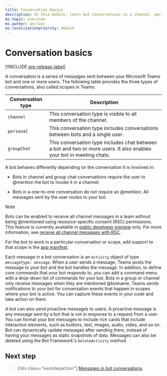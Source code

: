 ```yaml
---
title: Conversation basics
description: In this module, learn bot conversations in a channel, personal chat, and a group chat environment in Teams.
ms.topic: overview
ms.author: anclear
ms.localizationpriority: medium
---
```


# Conversation basics

[!INCLUDE [pre-release-label](~/includes/v4-to-v3-pointer-bots.md)]

A conversation is a series of messages sent between your Microsoft Teams bot and one or more users. The following table provides the three types of conversations, also called scopes in Teams:

| Conversation type | Description |
| ------- | ----------- |
| `channel` | This conversation type is visible to all members of the channel. |
| `personal` | This conversation type includes conversations between bots and a single user. |
| `groupChat` | This conversation type includes chat between a bot and two or more users. It also enables your bot in meeting chats. |

A bot behaves differently depending on the conversation it is involved in:

* Bots in channel and group chat conversations require the user to @mention the bot to invoke it in a channel.

* Bots in a one-to-one conversation do not require an @mention. All messages sent by the user routes to your bot.

> [!NOTE]
> Bots can be enabled to receive all channel messages in a team without being @mentioned using resource-specific consent (RSC) permissions. This feature is currently available in [public developer preview](../../../resources/dev-preview/developer-preview-intro.md) only. For more information, see [receive all channel messages with RSC](channel-messages-with-rsc.md).

For the bot to work in a particular conversation or scope, add support to that scope in the [app manifest](~/resources/schema/manifest-schema.md).

Each message in a bot conversation is an `Activity` object of type `messageType: message`. When a user sends a message, Teams posts the message to your bot and the bot handles the message. In addition, to define core commands that your bot responds to, you can add a command menu with a drop-down list of commands for your bot. Bots in a group or channel only receive messages when they are mentioned @botname. Teams sends notifications to your bot for conversation events that happen in scopes where your bot is active. You can capture these events in your code and take action on them.

A bot can also send proactive messages to users. A proactive message is any message sent by a bot that is not in response to a request from a user. You can format your bot messages to include rich cards that include interactive elements, such as buttons, text, images, audio, video, and so on. Bot can dynamically update messages after sending them, instead of having your messages as static snapshots of data. Messages can also be deleted using the Bot Framework's `DeleteActivity` method.

## Next step

> [!div class="nextstepaction"]
> [Messages in bot conversations](~/bots/how-to/conversations/conversation-messages.md)
